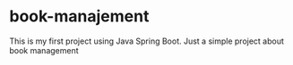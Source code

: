 # book-manajement
This is my first project using Java Spring Boot. Just a simple project about book management
